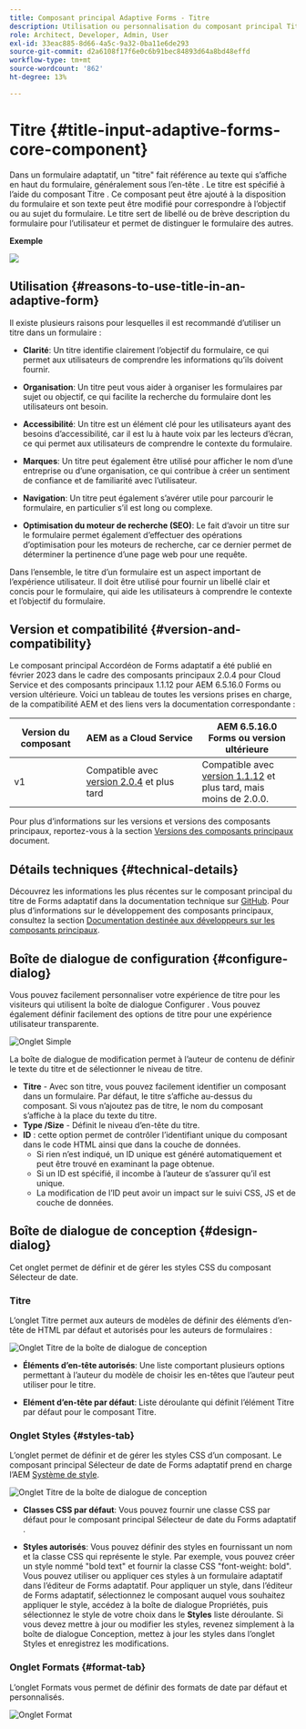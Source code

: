 ```yaml
---
title: Composant principal Adaptive Forms - Titre
description: Utilisation ou personnalisation du composant principal Titre du Forms adaptatif .
role: Architect, Developer, Admin, User
exl-id: 33eac885-8d66-4a5c-9a32-0ba11e6de293
source-git-commit: d2a6108f17f6e0c6b91bec84893d64a8bd48effd
workflow-type: tm+mt
source-wordcount: '862'
ht-degree: 13%

---
```


# Titre {#title-input-adaptive-forms-core-component}

Dans un formulaire adaptatif, un &quot;titre&quot; fait référence au texte qui s’affiche en haut du formulaire, généralement sous l’en-tête . Le titre est spécifié à l’aide du composant Titre . Ce composant peut être ajouté à la disposition du formulaire et son texte peut être modifié pour correspondre à l’objectif ou au sujet du formulaire. Le titre sert de libellé ou de brève description du formulaire pour l’utilisateur et permet de distinguer le formulaire des autres.

**Exemple**

![](/help/adaptive-forms/assets/title.png)

## Utilisation {#reasons-to-use-title-in-an-adaptive-form}

Il existe plusieurs raisons pour lesquelles il est recommandé d’utiliser un titre dans un formulaire :

* **Clarité**: Un titre identifie clairement l’objectif du formulaire, ce qui permet aux utilisateurs de comprendre les informations qu’ils doivent fournir.

* **Organisation**: Un titre peut vous aider à organiser les formulaires par sujet ou objectif, ce qui facilite la recherche du formulaire dont les utilisateurs ont besoin.

* **Accessibilité**: Un titre est un élément clé pour les utilisateurs ayant des besoins d’accessibilité, car il est lu à haute voix par les lecteurs d’écran, ce qui permet aux utilisateurs de comprendre le contexte du formulaire.

* **Marques**: Un titre peut également être utilisé pour afficher le nom d’une entreprise ou d’une organisation, ce qui contribue à créer un sentiment de confiance et de familiarité avec l’utilisateur.

* **Navigation**: Un titre peut également s’avérer utile pour parcourir le formulaire, en particulier s’il est long ou complexe.

* **Optimisation du moteur de recherche (SEO)**: Le fait d’avoir un titre sur le formulaire permet également d’effectuer des opérations d’optimisation pour les moteurs de recherche, car ce dernier permet de déterminer la pertinence d’une page web pour une requête.

Dans l’ensemble, le titre d’un formulaire est un aspect important de l’expérience utilisateur. Il doit être utilisé pour fournir un libellé clair et concis pour le formulaire, qui aide les utilisateurs à comprendre le contexte et l’objectif du formulaire.

## Version et compatibilité {#version-and-compatibility}

Le composant principal Accordéon de Forms adaptatif a été publié en février 2023 dans le cadre des composants principaux 2.0.4 pour Cloud Service et des composants principaux 1.1.12 pour AEM 6.5.16.0 Forms ou version ultérieure. Voici un tableau de toutes les versions prises en charge, de la compatibilité AEM et des liens vers la documentation correspondante :

| Version du composant | AEM as a Cloud Service | AEM 6.5.16.0 Forms ou version ultérieure |
|---|---|---|
| v1 | Compatible avec<br>[version 2.0.4](/help/adaptive-forms/version.md) et plus tard | Compatible avec<br>[version 1.1.12](/help/adaptive-forms/version.md) et plus tard, mais moins de 2.0.0. |

Pour plus d’informations sur les versions et versions des composants principaux, reportez-vous à la section [Versions des composants principaux](/help/adaptive-forms/version.md) document.

<!-- ## Sample Component Output {#sample-component-output}

To experience the Accordion Component as well as see examples of its configuration options as well as HTML and JSON output, visit the [Component Library](https://adobe.com/go/aem_cmp_library_accordion). -->


## Détails techniques {#technical-details}

Découvrez les informations les plus récentes sur le composant principal du titre de Forms adaptatif dans la documentation technique sur [GitHub](https://github.com/adobe/aem-core-forms-components/tree/master/ui.af.apps/src/main/content/jcr_root/apps/core/fd/components/form/title/v1/title). Pour plus d’informations sur le développement des composants principaux, consultez la section [Documentation destinée aux développeurs sur les composants principaux](/help/developing/overview.md).

## Boîte de dialogue de configuration {#configure-dialog}

Vous pouvez facilement personnaliser votre expérience de titre pour les visiteurs qui utilisent la boîte de dialogue Configurer . Vous pouvez également définir facilement des options de titre pour une expérience utilisateur transparente.

![Onglet Simple](/help/adaptive-forms/assets/title_properties.png)

La boîte de dialogue de modification permet à l’auteur de contenu de définir le texte du titre et de sélectionner le niveau de titre.

* **Titre** - Avec son titre, vous pouvez facilement identifier un composant dans un formulaire. Par défaut, le titre s’affiche au-dessus du composant. Si vous n’ajoutez pas de titre, le nom du composant s’affiche à la place du texte du titre.
* **Type /Size** - Définit le niveau d’en-tête du titre.
* **ID** : cette option permet de contrôler l’identifiant unique du composant dans le code HTML ainsi que dans la couche de données.
   * Si rien n’est indiqué, un ID unique est généré automatiquement et peut être trouvé en examinant la page obtenue.
   * Si un ID est spécifié, il incombe à l’auteur de s’assurer qu’il est unique.
   * La modification de l’ID peut avoir un impact sur le suivi CSS, JS et de couche de données.

## Boîte de dialogue de conception {#design-dialog}

Cet onglet permet de définir et de gérer les styles CSS du composant Sélecteur de date.

### Titre

L’onglet Titre permet aux auteurs de modèles de définir des éléments d’en-tête de HTML par défaut et autorisés pour les auteurs de formulaires :

![Onglet Titre de la boîte de dialogue de conception](/help/adaptive-forms/assets/title_heading.png)

* **Éléments d’en-tête autorisés**: Une liste comportant plusieurs options permettant à l’auteur du modèle de choisir les en-têtes que l’auteur peut utiliser pour le titre.

* **Elément d’en-tête par défaut**: Liste déroulante qui définit l’élément Titre par défaut pour le composant Titre.

### Onglet Styles {#styles-tab}

L’onglet permet de définir et de gérer les styles CSS d’un composant. Le composant principal Sélecteur de date de Forms adaptatif prend en charge l’AEM [Système de style](/help/get-started/authoring.md#component-styling).

![Onglet Titre de la boîte de dialogue de conception](/help/adaptive-forms/assets/title_styles.png)

* **Classes CSS par défaut**: Vous pouvez fournir une classe CSS par défaut pour le composant principal Sélecteur de date du Forms adaptatif .

* **Styles autorisés**: Vous pouvez définir des styles en fournissant un nom et la classe CSS qui représente le style. Par exemple, vous pouvez créer un style nommé &quot;bold text&quot; et fournir la classe CSS &quot;font-weight: bold&quot;. Vous pouvez utiliser ou appliquer ces styles à un formulaire adaptatif dans l’éditeur de Forms adaptatif. Pour appliquer un style, dans l’éditeur de Forms adaptatif, sélectionnez le composant auquel vous souhaitez appliquer le style, accédez à la boîte de dialogue Propriétés, puis sélectionnez le style de votre choix dans le **Styles** liste déroulante. Si vous devez mettre à jour ou modifier les styles, revenez simplement à la boîte de dialogue Conception, mettez à jour les styles dans l’onglet Styles et enregistrez les modifications.

### Onglet Formats {#format-tab}

L’onglet Formats vous permet de définir des formats de date par défaut et personnalisés.

![Onglet Format](/help/adaptive-forms/assets/title_styles.png)


